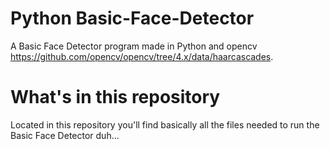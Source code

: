 # Python Basic-Face-Detector
A Basic Face Detector program made in Python and opencv https://github.com/opencv/opencv/tree/4.x/data/haarcascades.

# What's in this repository
Located in this repository you'll find basically all the files needed to run the Basic Face Detector duh... 
